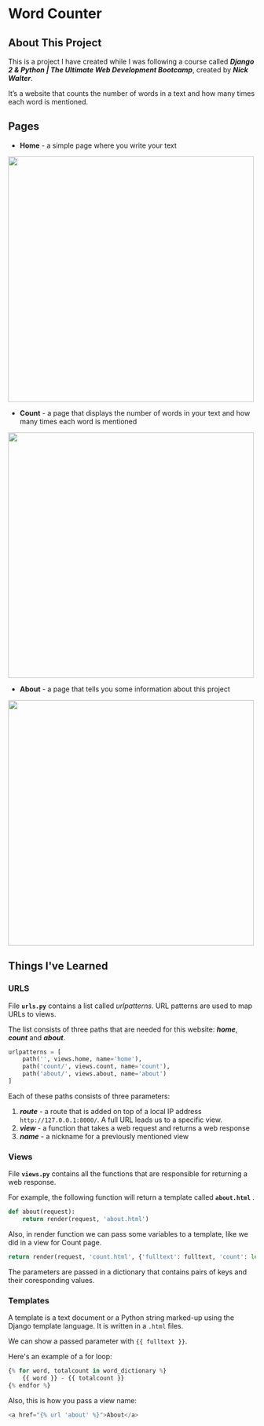 # Word Counter

## About This Project

This is a project I have created while I was following a course called ***Django 2 & Python | The Ultimate Web Development Bootcamp***, created by ***Nick Walter***.

It’s a website that counts the number of words in a text and how many times each word is mentioned.

## Pages
* **Home** - a simple page where you write your text
<img src="https://i.imgur.com/8NfvkQK.png" width="500px">

* **Count** - a page that displays the number of words in your text and how many times each word is mentioned  
<img src="https://i.imgur.com/nL6sBJS.png" width="500px">

* **About** - a page that tells you some information about this project
<img src="https://i.imgur.com/dbIMMho.png" width="500px">

## Things I've Learned
### URLS
File **`urls.py`** contains a list called *urlpatterns*. URL patterns are used to map URLs to views. 

The list consists of three paths that are needed for this website: ***home***, ***count*** and ***about***.  

```python
urlpatterns = [
    path('', views.home, name='home'),
    path('count/', views.count, name='count'),
    path('about/', views.about, name='about')
]
```

Each of these paths consists of three parameters: 
1. ***route*** - a route that is added on top of a local IP address `http://127.0.0.1:8000/`. A full URL leads us to a specific view. 
2. ***view***  - a function that takes a web request and returns a web response
3. ***name*** - a nickname for a previously mentioned view

### Views

File **`views.py`** contains all the functions that are responsible for returning a web response.

For example, the following function will return a template called **`about.html`** .

```python
def about(request):
    return render(request, 'about.html')
```

Also, in render function we can pass some variables to a template, like we did in a view for Count page.
```python
return render(request, 'count.html', {'fulltext': fulltext, 'count': len(wordlist), 'word_dictionary': sorted_words})
```
The parameters are passed in a dictionary that contains pairs of keys and their coresponding values.

### Templates

A template is a text document or a Python string marked-up using the Django template language. It is written in a `.html` files.

We can show a passed parameter with `{{ fulltext }}`.

Here's an example of a for loop:
```python
{% for word, totalcount in word_dictionary %}
    {{ word }} - {{ totalcount }}
{% endfor %}
```

Also, this is how you pass a view name:
```python
<a href="{% url 'about' %}">About</a>
```